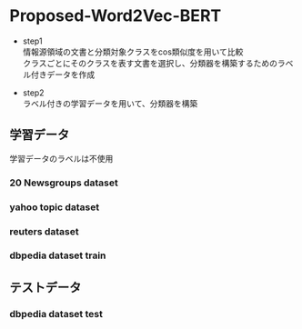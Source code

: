 # Proposed-Word2Vec-BERT
- step1  
情報源領域の文書と分類対象クラスをcos類似度を用いて比較  
クラスごとにそのクラスを表す文書を選択し、分類器を構築するためのラベル付きデータを作成  

- step2  
ラベル付きの学習データを用いて、分類器を構築

## 学習データ
学習データのラベルは不使用
### 20 Newsgroups dataset

### yahoo topic dataset

### reuters dataset

### dbpedia dataset train

## テストデータ
### dbpedia dataset test